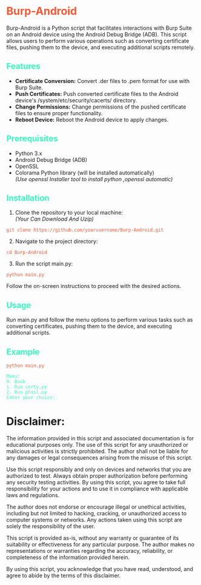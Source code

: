 <h1 style="color: #FF5733;">Burp-Android</h1>

<p>Burp-Android is a Python script that facilitates interactions with Burp Suite on an Android device using the Android Debug Bridge (ADB). This script allows users to perform various operations such as converting certificate files, pushing them to the device, and executing additional scripts remotely.</p>

<h2 style="color: #33FFBD;">Features</h2>
<ul>
  <li><strong>Certificate Conversion:</strong> Convert .der files to .pem format for use with Burp Suite.</li>
  <li><strong>Push Certificates:</strong> Push converted certificate files to the Android device's /system/etc/security/cacerts/ directory.</li>
  <li><strong>Change Permissions:</strong> Change permissions of the pushed certificate files to ensure proper functionality.</li>
  <li><strong>Reboot Device:</strong> Reboot the Android device to apply changes.</li>
</ul>

<h2 style="color: #33FFBD;">Prerequisites</h2>
<ul>
  <li>Python 3.x</li> 
  <li>Android Debug Bridge (ADB)</li>
  <li>OpenSSL</li>
  <li>Colorama Python library (will be installed automatically)</li>
  <em>(Use openssl Installer tool to install python ,openssl automatic)</em>
</ul>

<h2 style="color: #33FFBD;">Installation</h2>
<ol>
  <li>Clone the repository to your local machine:</li>
  <em>(Your Can Download And Uzip)</em>
</ol>
<pre><code style="color: #FF5733;">git clone https://github.com/yourusername/Burp-Android.git</code></pre>
<ol start="2">
  <li>Navigate to the project directory:</li>
</ol>
<pre><code style="color: #FF5733;">cd Burp-Android</code></pre>
<ol start="3">
  <li>Run the script main.py:</li>
</ol>
<pre><code style="color: #FF5733;">python main.py</code></pre>
<p>Follow the on-screen instructions to proceed with the desired actions.</p>

<h2 style="color: #33FFBD;">Usage</h2>
<p>Run main.py and follow the menu options to perform various tasks such as converting certificates, pushing them to the device, and executing additional scripts.</p>

<h2 style="color: #33FFBD;">Example</h2>
<pre><code style="color: #FF5733;">python main.py</code></pre>
<pre><code style="color: #33FFBD;">Menu:
0. Back
1. Run certy.py
2. Run phssl.py
Enter your choice:</code></pre>
<h1>Disclaimer:</h1>

The information provided in this script and associated documentation is for educational purposes only. The use of this script for any unauthorized or malicious activities is strictly prohibited. The author shall not be liable for any damages or legal consequences arising from the misuse of this script.

Use this script responsibly and only on devices and networks that you are authorized to test. Always obtain proper authorization before performing any security testing activities. By using this script, you agree to take full responsibility for your actions and to use it in compliance with applicable laws and regulations.

The author does not endorse or encourage illegal or unethical activities, including but not limited to hacking, cracking, or unauthorized access to computer systems or networks. Any actions taken using this script are solely the responsibility of the user.

This script is provided as-is, without any warranty or guarantee of its suitability or effectiveness for any particular purpose. The author makes no representations or warranties regarding the accuracy, reliability, or completeness of the information provided herein.

By using this script, you acknowledge that you have read, understood, and agree to abide by the terms of this disclaimer.

